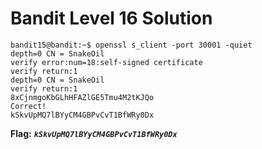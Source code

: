 # Bandit Level 16 Solution

```
bandit15@bandit:~$ openssl s_client -port 30001 -quiet
depth=0 CN = SnakeOil
verify error:num=18:self-signed certificate
verify return:1
depth=0 CN = SnakeOil
verify return:1
8xCjnmgoKbGLhHFAZlGE5Tmu4M2tKJQo
Correct!
kSkvUpMQ7lBYyCM4GBPvCvT1BfWRy0Dx
```

**Flag:** ***`kSkvUpMQ7lBYyCM4GBPvCvT1BfWRy0Dx`*** 

